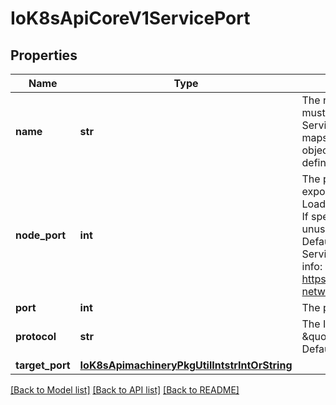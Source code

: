 # IoK8sApiCoreV1ServicePort

## Properties
Name | Type | Description | Notes
------------ | ------------- | ------------- | -------------
**name** | **str** | The name of this port within the service. This must be a DNS_LABEL. All ports within a ServiceSpec must have unique names. This maps to the &#x27;Name&#x27; field in EndpointPort objects. Optional if only one ServicePort is defined on this service. | [optional] 
**node_port** | **int** | The port on each node on which this service is exposed when type&#x3D;NodePort or LoadBalancer. Usually assigned by the system. If specified, it will be allocated to the service if unused or else creation of the service will fail. Default is to auto-allocate a port if the ServiceType of this Service requires one. More info: https://kubernetes.io/docs/concepts/services-networking/service/#type-nodeport | [optional] 
**port** | **int** | The port that will be exposed by this service. | 
**protocol** | **str** | The IP protocol for this port. Supports \&quot;TCP\&quot; and \&quot;UDP\&quot;. Default is TCP. | [optional] 
**target_port** | [**IoK8sApimachineryPkgUtilIntstrIntOrString**](IoK8sApimachineryPkgUtilIntstrIntOrString.md) |  | [optional] 

[[Back to Model list]](../README.md#documentation-for-models) [[Back to API list]](../README.md#documentation-for-api-endpoints) [[Back to README]](../README.md)


